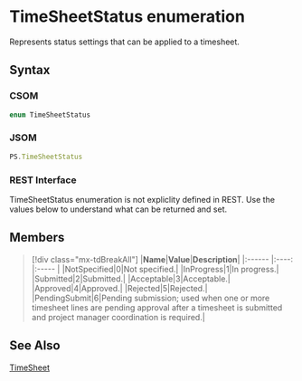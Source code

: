 [comment]: # (Name:TimeSheetStatus)
[comment]: # (Name:Microsoft.ProjectServer.TimeSheetStatus)
[comment]: # (Type:Enum)
[comment]: # (Status:Verified)

# <a name="name"></a>TimeSheetStatus enumeration

<a name="description"></a>Represents status settings that can be applied to a timesheet.

## <a name="syntax"></a>Syntax

### CSOM

```cs
enum TimeSheetStatus 
```
### JSOM

```javascript
PS.TimeSheetStatus
```
### REST Interface

TimeSheetStatus enumeration is not expliclity defined in REST.  Use the values below to understand what can be returned and set.

## <a name="members"></a>Members

<a name="enumMembers"></a>
> [!div class="mx-tdBreakAll"]
|**Name**|**Value**|**Description**|
|:------ |:----: |:----- |
|<a name="NotSpecified"></a>NotSpecified|0|Not specified.|
|<a name="InProgress"></a>InProgress|1|In progress.|
|<a name="Submitted"></a>Submitted|2|Submitted.|
|<a name="Acceptable"></a>Acceptable|3|Acceptable.|
|<a name="Approved"></a>Approved|4|Approved.|
|<a name="Rejected"></a>Rejected|5|Rejected.|
|<a name="PendingSubmit"></a>PendingSubmit|6|Pending submission; used when one or more timesheet lines are pending approval after a timesheet is submitted and project manager coordination is required.|

## <a name="seeAlso"></a>See Also

[TimeSheet](TimeSheet.md)<br/>
